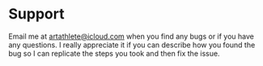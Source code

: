 # Support

Email me at artathlete@icloud.com when you find any bugs or if you have any questions. I really appreciate it if you can describe how you found the bug so I can replicate the steps you took and then fix the issue. 